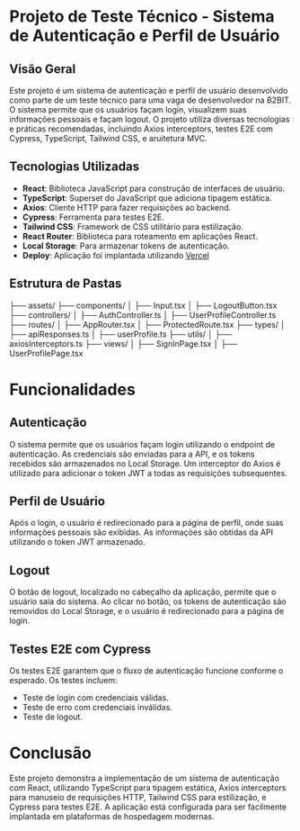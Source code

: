 # Projeto de Teste Técnico - Sistema de Autenticação e Perfil de Usuário

## Visão Geral

Este projeto é um sistema de autenticação e perfil de usuário desenvolvido como parte de um teste técnico para uma vaga de desenvolvedor na B2BIT. O sistema permite que os usuários façam login, visualizem suas informações pessoais e façam logout. O projeto utiliza diversas tecnologias e práticas recomendadas, incluindo Axios interceptors, testes E2E com Cypress, TypeScript, Tailwind CSS, e aruitetura MVC.

## Tecnologias Utilizadas

- **React**: Biblioteca JavaScript para construção de interfaces de usuário.
- **TypeScript**: Superset do JavaScript que adiciona tipagem estática.
- **Axios**: Cliente HTTP para fazer requisições ao backend.
- **Cypress**: Ferramenta para testes E2E.
- **Tailwind CSS**: Framework de CSS utilitário para estilização.
- **React Router**: Biblioteca para roteamento em aplicações React.
- **Local Storage**: Para armazenar tokens de autenticação.
- **Deploy**: Aplicação foi implantada utilizando [Vercel](https://vercel.com/)

## Estrutura de Pastas

├── assets/
├── components/
│   ├── Input.tsx
│   ├── LogoutButton.tsx
├── controllers/
│   ├── AuthController.ts
│   ├── UserProfileController.ts
├── routes/
│   ├── AppRouter.tsx
│   ├── ProtectedRoute.tsx
├── types/
│   ├── apiResponses.ts
│   ├── userProfile.ts
├── utils/
│   ├── axiosInterceptors.ts
├── views/
│   ├── SignInPage.tsx
│   ├── UserProfilePage.tsx


# Funcionalidades

## Autenticação

O sistema permite que os usuários façam login utilizando o endpoint de autenticação. As credenciais são enviadas para a API, e os tokens recebidos são armazenados no Local Storage. Um interceptor do Axios é utilizado para adicionar o token JWT a todas as requisições subsequentes.

## Perfil de Usuário

Após o login, o usuário é redirecionado para a página de perfil, onde suas informações pessoais são exibidas. As informações são obtidas da API utilizando o token JWT armazenado.

## Logout

O botão de logout, localizado no cabeçalho da aplicação, permite que o usuário saia do sistema. Ao clicar no botão, os tokens de autenticação são removidos do Local Storage, e o usuário é redirecionado para a página de login.

## Testes E2E com Cypress

Os testes E2E garantem que o fluxo de autenticação funcione conforme o esperado. Os testes incluem:

- Teste de login com credenciais válidas.
- Teste de erro com credenciais inválidas.
- Teste de logout.

# Conclusão

Este projeto demonstra a implementação de um sistema de autenticação com React, utilizando TypeScript para tipagem estática, Axios interceptors para manuseio de requisições HTTP, Tailwind CSS para estilização, e Cypress para testes E2E. A aplicação está configurada para ser facilmente implantada em plataformas de hospedagem modernas.
